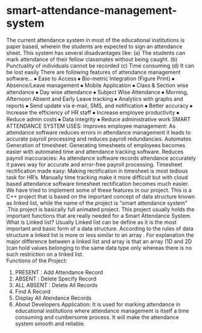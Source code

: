# smart-attendance-management-system
The current attendance system in most of the educational institutions is paper based, wherein the students are expected to sign an attendance sheet. This system has several disadvantages like:
(a) The students can mark attendance of their fellow classmates without being caught.
(b) Punctuality of individuals cannot be recorded
(c) Time consuming
(d) It can be lost easily
There are following features of attendance management software…
⦁	Ease to Access
⦁	Bio-metric Integration (Figure Print)
⦁	Absence/Leave management
⦁	Mobile Application
⦁	Class & Section wise attendance
⦁	Day wise attendance
⦁	Subject Wise Attendance
⦁	Morning, Afternoon Absent and Early Leave tracking
⦁	Analytics with graphs and reports
⦁	Send update via e-mail, SMS, and notification
⦁	Better accuracy
⦁	Increase the efficiency of HR staff
⦁	Increase employee productivity
⦁	Reduce admin costs
⦁	Data integrity
⦁	Reduce administrative work
SMART ATTENDANCE SYSTEM USES:
Improves employee management: As attendance software reduces errors in attendance management it leads to accurate payroll processing and reduces payroll redundancies.
Automates Generation of timesheet: Generating timesheets of employees becomes easier with automated time and attendance tracking software.
Reduces payroll inaccuracies: As attendance software records attendance accurately it paves way for accurate and error-free payroll processing.
Timesheet rectification made easy: Making rectification in timesheet is most tedious task for HR’s. Manually time tracking make it more difficult but with cloud based attendance software timesheet rectification becomes much easier.
We have tried to implement some of these features in our project.
This is a C++ project that is based on the important concept of data structure known as linked list, while the name of the project is "smart attendance system" .This project is basically full animated project. This project usually holds the important functions that are really needed for a Smart Attendance System.
What is Linked list? 
Usually Linked list can be define as it  is the most important and  basic form of a data structure. According to the  rules of data structure a linked list is more or less similar to an array . For explanation the major difference between a linked list and array is that an array (1D and 2D )can hold values belonging to the same data type only whereas there is no such restriction on a linked list.                                  
Functions of the Project:
1. PRESENT : Add Attendance Record
2. ABSENT : Delete Specify Record
3. ALL ABSENT : Delete All Records
4. Find A Record
5. Display All Atendance Records
6. About Developers 
Application:
It is used for marking attendance in educational institutions where attendance management is itself a time consuming and cumbersome process. It will make the attendance system smooth and reliable.
